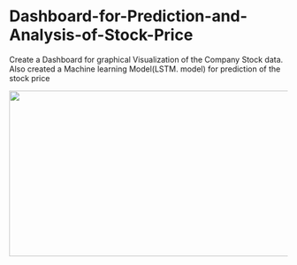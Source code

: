 # Dashboard-for-Prediction-and-Analysis-of-Stock-Price
Create a Dashboard for graphical Visualization of the Company Stock data. Also created a Machine learning Model(LSTM. model) for prediction of the stock price

<img src="https://d2h0cx97tjks2p.cloudfront.net/blogs/wp-content/uploads/sites/2/2020/05/Stock-Price-Prediction-project-dashboard.gif" width="550" height="300" />
